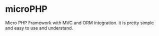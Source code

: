 microPHP
========

Micro PHP Framework with MVC and ORM integration. it is pretty simple and easy to use and understand.